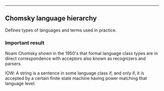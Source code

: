 
---

## Chomsky language hierarchy

Defines types of languages and terms used in practice.
### Important result

Noam Chomsky shown in the 1950's that formal language class types are in direct
correspondence with acceptors also known as recognizers and parsers.

IOW: A string is a sentence in some language class if, and only if, it is accepted
by a certain finite state machine having power matching that language level.

